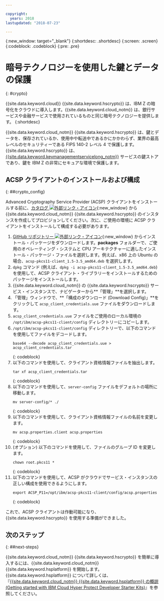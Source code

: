 ```yaml
---

copyright:
  years: 2018
lastupdated: "2018-07-23"

---
```

{:new_window: target="_blank"}
{:shortdesc: .shortdesc}
{:screen: .screen}
{:codeblock: .codeblock}
{:pre: .pre}

# 暗号テクノロジーを使用した鍵とデータの保護
{: #crypto}

{{site.data.keyword.cloud}} {{site.data.keyword.hscrypto}} は、IBM Z の暗号化をクラウドに導入します。{{site.data.keyword.cloud_notm}} は、銀行サービスや金融サービスで使用されているものと同じ暗号テクノロジーを提供します。
{:shortdesc}

{{site.data.keyword.cloud_notm}} {{site.data.keyword.hscrypto}} は、鍵とデータを、保存されているか、使用中や転送中であるかにかかわらず、業界の最高レベルのセキュリティーである FIPS 140-2 レベル 4 で保護します。{{site.data.keyword.hscrypto}} は、[{{site.data.keyword.keymanagementservicelong_notm}}](/docs/services/hs-crypto/index.html) サービスの鍵ストアであり、鍵を IBM Z の非常にセキュアな環境で保護します。

## ACSP クライアントのインストールおよび構成
{: ##crypto_config}

Advanced Cryptography Service Provider (ACSP) クライアントをインストールする前に、[カタログ ![外部リンク・アイコン](../../icons/launch-glyph.svg "外部リンク・アイコン")](https://console.bluemix.net/catalog/services/hyper-protect-crypto-services){:new_window} から {{site.data.keyword.cloud_notm}} {{site.data.keyword.hscrypto}} のインスタンスを作成してプロビジョンしてください。次に、ご使用の環境に ACSP クライアントをインストールして構成する必要があります。

1. [GitHub リポジトリー ![外部リンク・アイコン](../../icons/launch-glyph.svg "外部リンク・アイコン")](https://github.com/ibm-developer/ibm-cloud-hyperprotectcrypto){:new_window} からインストール・パッケージをダウンロードします。**packages** フォルダーで、ご使用のオペレーティング・システムと CPU アーキテクチャーに適したインストール・パッケージ・ファイルを選択します。例えば、x86 上の Ubuntu の場合、`acsp-pkcs11-client_1.5-3.5_amd64.deb` を選択します。
2. `dpkg` コマンド (例えば、`dpkg -i acsp-pkcs11-client_1.5-3.5_amd64.deb`) を使用して、ACSP クライアント・ライブラリーをインストールするためのパッケージをインストールします。
3. {{site.data.keyword.cloud_notm}} の {{site.data.keyword.hscrypto}} サービス・インスタンスで、ナビゲーターから**「管理」**を選択します。
4. 「管理」ウィンドウで、**「構成のダウンロード (Download Config)」**をクリックして `acsp_client_credentials.uue` ファイルをダウンロードします。
5. `acsp_client_credentials.uue` ファイルをご使用のローカル環境の `/opt/ibm/acsp-pkcs11-client/config` ディレクトリーにコピーします。
6. `/opt/ibm/acsp-pkcs11-client/config` ディレクトリーで、以下のコマンドを使用してファイルをデコードします。
   ```
   base64 --decode acsp_client_credentials.uue > acsp_client_credentials.tar
   ```
   {: codeblock}
7. 以下のコマンドを使用して、クライアント資格情報ファイルを抽出します。
   ```
   tar xf acsp_client_credentials.tar
   ```
   {: codeblock}
8. 以下のコマンドを使用して、`server-config` ファイルをデフォルトの場所に移動します。
   ```
   mv server-config/* ./
   ```
   {: codeblock}
9. 以下のコマンドを使用して、クライアント資格情報ファイルの名前を変更します。
   ```
   mv acsp.properties.client acsp.properties
   ```
   {: codeblock}
10. (オプション) 以下のコマンドを使用して、ファイルのグループ ID を変更します。
    ```
    chown root.pkcs11 *
    ```
    {: codeblock}
11. 以下のコマンドを使用して、ACSP がクラウドでサービス・インスタンスの正しい構成を使用できるようにします。
    ```
    export ACSP_P11=/opt/ibm/acsp-pkcs11-client/config/acsp.properties
    ```
    {: codeblock}

これで、ACSP クライアントは作動可能になり、{{site.data.keyword.hscrypto}} を使用する準備ができました。

## 次のステップ
{: ##next-steps}

{{site.data.keyword.cloud_notm}} {{site.data.keyword.hscrypto}} を簡単に導入するには、{{site.data.keyword.cloud_notm}} {{site.data.keyword.hsplatform}} を開始します。{{site.data.keyword.hsplatform}} について詳しくは、『[{{site.data.keyword.cloud_notm}} {{site.data.keyword.hsplatform}} の概説 (Getting started with IBM Cloud Hyper Protect Developer Starter Kits)](/docs/services/hypersecure-platform/index.html)』を参照してください。
